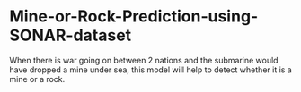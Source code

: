 # Mine-or-Rock-Prediction-using-SONAR-dataset

When there is war going on between 2 nations and the submarine would have dropped a mine under sea, this model will help to detect whether it is a mine or a rock.
